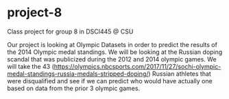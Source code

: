 # project-8
Class project for group 8 in DSCI445 @ CSU

Our project is looking at Olympic Datasets in order to predict the results of the 2014 Olympic medal standings. We will be looking at the Russian doping scandal that was publicized during the 2012 and 2014 olympic games. We will take the 43 (https://olympics.nbcsports.com/2017/11/27/sochi-olympic-medal-standings-russia-medals-stripped-doping/) Russian athletes that were disqualified and see if we can predict who would have actually one based on data from the prior 3 olympic games.
